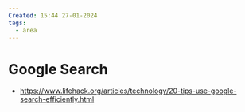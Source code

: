 ```yaml
---
Created: 15:44 27-01-2024
tags:
  - area
---
```



# Google Search
- https://www.lifehack.org/articles/technology/20-tips-use-google-search-efficiently.html